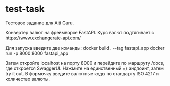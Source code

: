 # test-task
Тестовое задание для Aiti Guru.

Конвертер валют на фреймворке FastAPI.
Курс валют подтягивает с https://www.exchangerate-api.com/

Для запуска введите две команды:
docker build . --tag fastapi_app
docker run -p 8000:8000 fastapi_app

Затем откройте localhost на порту 8000 и перейдите по маршруту /docs, где откроется SwaggerUI.
Нажмите на единственный =) эндпоинт, затем try it out. 
В формочку введите валютные коды по стандарту ISO 4217 и количество валюты.


